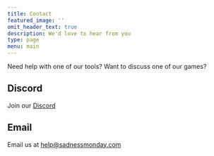 ```yaml
---
title: Contact
featured_image: ''
omit_header_text: true
description: We'd love to hear from you
type: page
menu: main
---
```

Need help with one of our tools? Want to discuss one of our games?

## Discord
Join our [Discord](https://discord.gg/VNuzNUb8tU)

## Email
Email us at <help@sadnessmonday.com>
